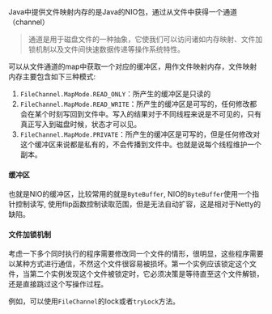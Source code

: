 Java中提供文件映射内存的是Java的NIO包，通过从文件中获得一个通道（channel）

> 通道是用于磁盘文件的一种抽象，它使我们可以访问诸如内存映射、文件加锁机制以及文件间快速数据传递等操作系统特性。

可以从文件通道的map中获取一个对应的缓冲区，用作文件映射内存，文件映射内存主要包含如下三种模式:

1. `FileChannel.MapMode.READ_ONLY`：所产生的缓冲区是只读的
2. `FileChannel.MapMode.READ_WRITE`：所产生的缓冲区是可写的，任何修改都会在某个时刻写回到文件中。写入的结果对于不同线程来说是不可见的，只有真正写入到磁盘时候，状态才可以见。
3. `FileChannel.MapMode.PRIVATE`：所产生的缓冲区是可写的，但是任何修改对这个缓冲区来说都是私有的，不会传播到文件中。也就是说每个线程维护一个副本。

#### 缓冲区

也就是NIO的缓冲区，比较常用的就是`ByteBuffer`, NIO的`ByteBuffer`使用一个指针控制读写, 使用flip函数控制读取范围，但是无法自动扩容，这是相对于Netty的缺陷。

#### 文件加锁机制

考虑一下多个同时执行的程序需要修改同一个文件的情形，很明显，这些程序需要以某种方式进行通信，不然这个文件很容易被损坏。第一个实例应该锁定这个文件，当第二个实例发现这个文件被锁定时，它必须决策是等待直至这个文件解锁，还是直接跳过这个写操作过程。

例如，可以使用`FileChannel`的lock或者`tryLock`方法。


